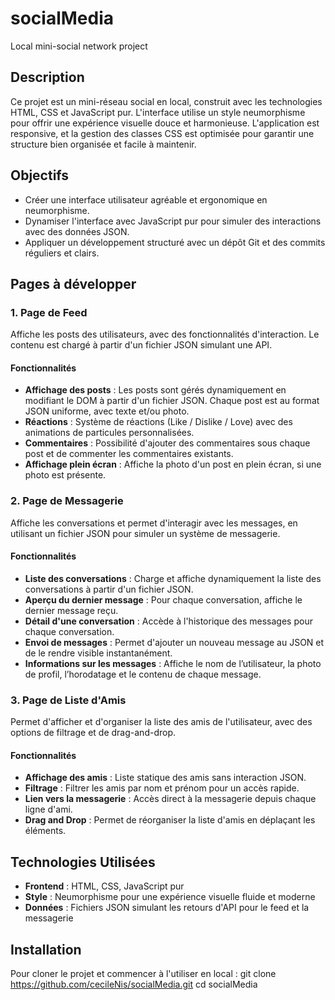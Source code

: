 # socialMedia
Local mini-social network project

## Description
Ce projet est un mini-réseau social en local, construit avec les technologies HTML, CSS et JavaScript pur. 
L'interface utilise un style neumorphisme pour offrir une expérience visuelle douce et harmonieuse. 
L'application est responsive, et la gestion des classes CSS est optimisée pour garantir une structure bien organisée et facile à maintenir.

## Objectifs
- Créer une interface utilisateur agréable et ergonomique en neumorphisme.
- Dynamiser l'interface avec JavaScript pur pour simuler des interactions avec des données JSON.
- Appliquer un développement structuré avec un dépôt Git et des commits réguliers et clairs.

## Pages à développer

### 1. Page de Feed
Affiche les posts des utilisateurs, avec des fonctionnalités d'interaction. Le contenu est chargé à partir d'un fichier JSON simulant une API.

#### Fonctionnalités
- **Affichage des posts** : Les posts sont gérés dynamiquement en modifiant le DOM à partir d'un fichier JSON. Chaque post est au format JSON uniforme, avec texte et/ou photo.
- **Réactions** : Système de réactions (Like / Dislike / Love) avec des animations de particules personnalisées.
- **Commentaires** : Possibilité d'ajouter des commentaires sous chaque post et de commenter les commentaires existants.
- **Affichage plein écran** : Affiche la photo d'un post en plein écran, si une photo est présente.

### 2. Page de Messagerie
Affiche les conversations et permet d'interagir avec les messages, en utilisant un fichier JSON pour simuler un système de messagerie.

#### Fonctionnalités
- **Liste des conversations** : Charge et affiche dynamiquement la liste des conversations à partir d'un fichier JSON.
- **Aperçu du dernier message** : Pour chaque conversation, affiche le dernier message reçu.
- **Détail d'une conversation** : Accède à l'historique des messages pour chaque conversation.
- **Envoi de messages** : Permet d'ajouter un nouveau message au JSON et de le rendre visible instantanément.
- **Informations sur les messages** : Affiche le nom de l’utilisateur, la photo de profil, l’horodatage et le contenu de chaque message.

### 3. Page de Liste d'Amis
Permet d'afficher et d'organiser la liste des amis de l'utilisateur, avec des options de filtrage et de drag-and-drop.

#### Fonctionnalités
- **Affichage des amis** : Liste statique des amis sans interaction JSON.
- **Filtrage** : Filtrer les amis par nom et prénom pour un accès rapide.
- **Lien vers la messagerie** : Accès direct à la messagerie depuis chaque ligne d'ami.
- **Drag and Drop** : Permet de réorganiser la liste d'amis en déplaçant les éléments.

## Technologies Utilisées
- **Frontend** : HTML, CSS, JavaScript pur
- **Style** : Neumorphisme pour une expérience visuelle fluide et moderne
- **Données** : Fichiers JSON simulant les retours d'API pour le feed et la messagerie

## Installation
Pour cloner le projet et commencer à l'utiliser en local :
git clone https://github.com/cecileNis/socialMedia.git
cd socialMedia

